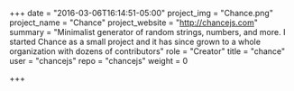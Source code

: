 +++
date = "2016-03-06T16:14:51-05:00"
project_img = "Chance.png"
project_name = "Chance"
project_website = "http://chancejs.com"
summary = "Minimalist generator of random strings, numbers, and more. I started Chance as a small project and it has since grown to a whole organization with dozens of contributors"
role = "Creator"
title = "chance"
user = "chancejs"
repo = "chancejs"
weight = 0

+++
